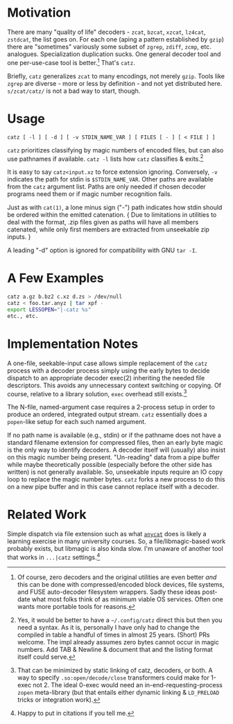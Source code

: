 Motivation
==========
There are many "quality of life" decoders - `zcat`, `bzcat`, `xzcat`, `lz4cat`,
`zstdcat`, the list goes on.  For each one (aping a pattern established by
`gzip`) there are "sometimes" variously some subset of `zgrep`, `zdiff`, `zcmp`,
etc. analogues.  Specialization duplication sucks.  One general decoder tool and
one per-use-case tool is better.[^1]  That's `catz`.

Briefly, `catz` generalizes `zcat` to many encodings, not merely `gzip`.  Tools
like `zgrep` are diverse - more or less by definition - and not yet distributed
here.  `s/zcat/catz/` is not a bad way to start, though.

Usage
=====
```
catz [ -l ] [ -d ] [ -v STDIN_NAME_VAR ] [ FILES [ - ] [ < FILE ] ]
```

`catz` prioritizes classifying by magic numbers of encoded files, but can also
use pathnames if available.  `catz -l` lists how `catz` classifies & exits.[^2]

It is easy to say `catz<input.xz` to force extension ignoring.  Conversely, `-v`
indicates the path for stdin is `$STDIN_NAME_VAR`.  Other paths are available
from the `catz` argument list.  Paths are only needed if chosen decoder programs
need them or if magic number recognition fails.

Just as with `cat(1)`, a lone minus sign ("-") path indicates how stdin should
be ordered within the emitted catenation. { Due to limitations in utilities to
deal with the format, .zip files given as paths will have all members catenated,
while only first members are extracted from unseekable zip inputs. }

A leading "-d" option is ignored for compatibility with GNU `tar -I`.

A Few Examples
==============
```sh
catz a.gz b.bz2 c.xz d.zs > /dev/null
catz < foo.tar.anyz | tar xpf -
export LESSOPEN="|-catz %s"
etc., etc.
```

Implementation Notes
====================
A one-file, seekable-input case allows simple replacement of the `catz` process
with a decoder process simply using the early bytes to decide dispatch to an
appropriate decoder exec(2) inheriting the needed file descriptors.  This avoids
any unnecessary context switching or copying.  Of course, relative to a library
solution, `exec` overhead still exists.[^3]

The N-file, named-argument case requires a 2-process setup in order to produce
an ordered, integrated output stream.  `catz` essentially does a `popen`-like
setup for each such named argument.

If no path name is available (e.g., stdin) or if the pathname does not have a
standard filename extension for compressed files, then an early byte magic is
the only way to identify decoders.  A decoder itself will (usually) also insist
on this magic number being present.  "Un-reading" data from a pipe buffer while
maybe theoretically possible (especially before the other side has written) is
not generally available.  So, unseekable inputs require an IO copy loop to
replace the magic number bytes.  `catz` forks a new process to do this on a new
pipe buffer and in this case cannot replace itself with a decoder.

Related Work
============
Simple dispatch via file extension such as what
[`anycat`](https://github.com/eruffaldi/anycat/blob/master/anycat.sh) does is
likely a learning exercise in many university courses. So, a file/libmagic-based
work probably exists, but libmagic is also kinda slow.  I'm unaware of another
tool that works in `...|catz` settings.[^4]

[^1]: Of course, zero decoders and the original utilities are even better *and*
this can be done with compressed/encoded block devices, file systems, and FUSE
auto-decoder filesystem wrappers.  Sadly these ideas post-date what most folks
think of as minimum viable OS services.  Often one wants more portable tools for
reasons.

[^2]: Yes, it would be better to have a `~/.config/catz` direct this but then
you need a syntax.  As it is, personally I have only had to change the compiled
in table a handful of times in almost 25 years.  (Short) PRs welcome.  The impl
already assumes zero bytes cannot occur in magic numbers.  Add TAB & Newline &
document that and the listing format itself could serve.

[^3]: That can be minimized by static linking of catz, decoders, or both.  A way
to specify `.so:open/decode/close` transformers could make for 1-exec not 2. The
ideal 0-exec would need an in-end-requesting-process `zopen` meta-library (but
that entails either dynamic linking & `LD_PRELOAD` tricks or integration work).

[^4]:  Happy to put in citations if you tell me.
